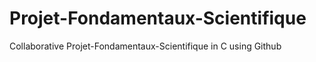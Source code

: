 # Projet-Fondamentaux-Scientifique
Collaborative Projet-Fondamentaux-Scientifique in C using Github
